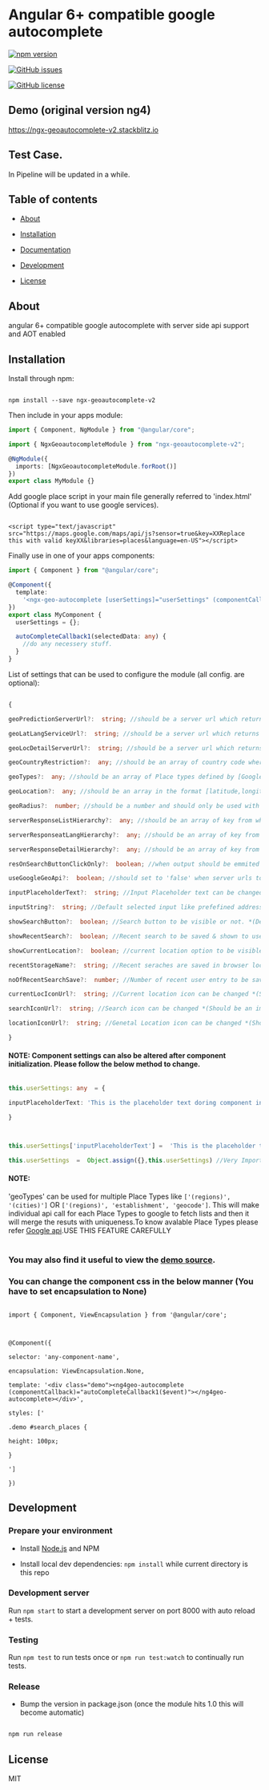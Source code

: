 # Angular 6+ compatible google autocomplete

[![npm version](https://badge.fury.io/js/ngx-geoautocomplete-v2.svg)](https://badge.fury.io/js/ngx-geoautocomplete-v2)

[![GitHub issues](https://img.shields.io/github/issues/techaks/ngx-geoautocomplete-v2)](https://github.com/techaks/ngx-geoautocomplete-v2/issues)

[![GitHub license](https://img.shields.io/badge/license-MIT-blue.svg)](https://raw.githubusercontent.com/techaks/ngx-geoautocomplete-v2/master/LICENSE)

## Demo (original version ng4)

https://ngx-geoautocomplete-v2.stackblitz.io

## Test Case.

In Pipeline will be updated in a while.

## Table of contents

- [About](#about)

- [Installation](#installation)

- [Documentation](#documentation)

- [Development](#development)

- [License](#license)

## About

angular 6+ compatible google autocomplete with server side api support and AOT enabled

## Installation

Install through npm:

```

npm install --save ngx-geoautocomplete-v2

```

Then include in your apps module:

```typescript
import { Component, NgModule } from "@angular/core";

import { NgxGeoautocompleteModule } from "ngx-geoautocomplete-v2";

@NgModule({
  imports: [NgxGeoautocompleteModule.forRoot()]
})
export class MyModule {}
```

Add google place script in your main file generally referred to 'index.html' (Optional if you want to use google services).

```

<script type="text/javascript" src="https://maps.google.com/maps/api/js?sensor=true&key=XXReplace this with valid keyXX&libraries=places&language=en-US"></script>

```

Finally use in one of your apps components:

```typescript
import { Component } from "@angular/core";

@Component({
  template:
    '<ngx-geo-autocomplete [userSettings]="userSettings" (componentCallback)="autoCompleteCallback1($event)"></ngx-geo-autocomplete>'
})
export class MyComponent {
  userSettings = {};

  autoCompleteCallback1(selectedData: any) {
    //do any necessery stuff.
  }
}
```

List of settings that can be used to configure the module (all config. are optional):

```typescript

{

geoPredictionServerUrl?:  string; //should be a server url which returns list of places upon input query (GET request)

geoLatLangServiceUrl?:  string; //should be a server url which returns place object upon lat and lon. (GET request)

geoLocDetailServerUrl?:  string; //should be a server url which returns place details upon placeID received by 'geoPredictionServerUrl' (GET request)

geoCountryRestriction?:  any; //should be an array of country code where search should be restricted like ['in', 'us', 'pr', 'vi', 'gu', 'mp'] *(Default: 'no restriction')*

geoTypes?:  any; //should be an array of Place types defined by [Google api](https://developers.google.com/places/web-service/autocomplete#place_types).

geoLocation?:  any; //should be an array in the format [latitude,longitude]. This feature will not work if country restriction is implimented.

geoRadius?:  number; //should be a number and should only be used with 'geoLocation'.

serverResponseListHierarchy?:  any; //should be an array of key from where 'geoPredictionServer' data should be extracted. (see Example.)

serverResponseatLangHierarchy?:  any; //should be an array of key from where 'geoLatLangService' data should be extracted. (see Example.)

serverResponseDetailHierarchy?:  any; //should be an array of key from where 'geoLocDetailSerice' data should be extracted. (see Example.)

resOnSearchButtonClickOnly?:  boolean; //when output should be emmited when search button clicked only.

useGoogleGeoApi?:  boolean; //should set to 'false' when server urls to be used instade of google api. *(Default: true)*

inputPlaceholderText?:  string; //Input Placeholder text can be changed *(Default: 'Enter Area Name')*

inputString?:  string; //Default selected input like prefefined address. *(Default: ''). See Example 3 in Demo after 10 sec*

showSearchButton?:  boolean; //Search button to be visible or not. *(Default: true)*

showRecentSearch?:  boolean; //Recent search to be saved & shown to user or not. *(Default: true)*

showCurrentLocation?:  boolean; //current location option to be visible or not. *(Default: true)*

recentStorageName?:  string; //Recent seraches are saved in browser localsorage. The key value which is used by the module to save can be changed. *(Default: 'recentSearches')*

noOfRecentSearchSave?:  number; //Number of recent user entry to be saved . *(Default: 5)*

currentLocIconUrl?:  string; //Current location icon can be changed *(Should be an image url or svg url)*

searchIconUrl?:  string; //Search icon can be changed *(Should be an image url or svg url)*

locationIconUrl?:  string; //Genetal Location icon can be changed *(Should be an image or svg url)*

}

```

#### NOTE: Component settings can also be altered after component initialization. Please follow the below method to change.

```typescript

this.userSettings: any  = {

inputPlaceholderText: 'This is the placeholder text doring component initialization'

}



this.userSettings['inputPlaceholderText'] =  'This is the placeholder text after doing some external operation after some time';

this.userSettings  =  Object.assign({},this.userSettings) //Very Important Line to add after modifying settings.

```

#### NOTE:

'geoTypes' can be used for multiple Place Types like `['(regions)', '(cities)']` OR `['(regions)', 'establishment', 'geocode']`. This will make individual api call for each Place Types to google to fetch lists and then it will merge the resuts with uniqueness.To know avalable Place Types please refer [Google api](https://developers.google.com/places/web-service/autocomplete#place_types).USE THIS FEATURE CAREFULLY<br/><br/>

### You may also find it useful to view the [demo source](<[https://github.com/techaks/ngx-geoautocomplete-v2](https://github.com/techaks/ngx-geoautocomplete-v2)>).

### You can change the component css in the below manner (You have to set encapsulation to None)

```

import { Component, ViewEncapsulation } from '@angular/core';



@Component({

selector: 'any-component-name',

encapsulation: ViewEncapsulation.None,

template: '<div class="demo"><ng4geo-autocomplete (componentCallback)="autoCompleteCallback1($event)"></ng4geo-autocomplete></div>',

styles: ['

.demo #search_places {

height: 100px;

}

']

})

```

## Development

### Prepare your environment

- Install [Node.js](http://nodejs.org/) and NPM

- Install local dev dependencies: `npm install` while current directory is this repo

### Development server

Run `npm start` to start a development server on port 8000 with auto reload + tests.

### Testing

Run `npm test` to run tests once or `npm run test:watch` to continually run tests.

### Release

- Bump the version in package.json (once the module hits 1.0 this will become automatic)

```bash

npm run release

```

## License

MIT
